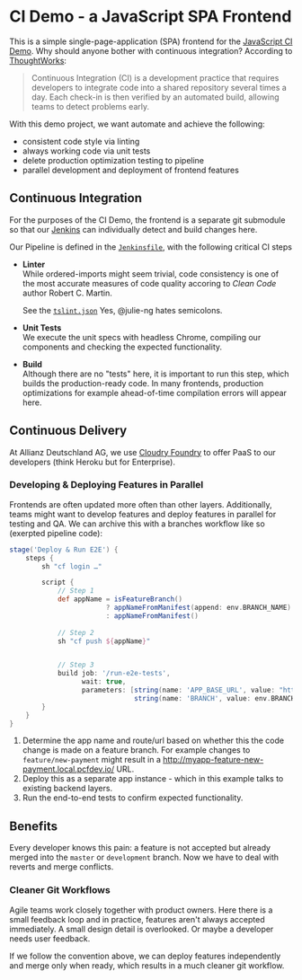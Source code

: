 # CI Demo - a JavaScript SPA Frontend

This is a simple single-page-application (SPA) frontend for the [JavaScript CI Demo](https://github.com/AllianzDeutschlandAG/cidemo). Why should anyone bother with continuous integration? According to [ThoughtWorks](https://www.thoughtworks.com/continuous-integration):

> Continuous Integration (CI) is a development practice that requires developers to integrate code into a shared repository several times a day. Each check-in is then verified by an automated build, allowing teams to detect problems early. 

With this demo project, we want automate and achieve the following:

- consistent code style via linting
- always working code via unit tests
- delete production optimization testing to pipeline
- parallel development and deployment of frontend features 

## Continuous Integration

For the purposes of the CI Demo, the frontend is a separate git submodule so that our [Jenkins](https://github.com/AllianzDeutschlandAG/cidemo-jenkins) can individually detect and build changes here.

Our Pipeline is defined in the [`Jenkinsfile`](./Jenkinsfile), with the following critical CI steps

- **Linter**  
  While ordered-imports might seem trivial, code consistency is one of the most accurate measures of code quality accoring to _Clean Code_ author Robert C. Martin. 

  See the [`tslint.json`](./config/tslint.json) Yes, @julie-ng hates semicolons. 

- **Unit Tests**  
  We execute the unit specs with headless Chrome, compiling our components and checking the expected functionality.

- **Build**  
  Although there are no "tests" here, it is important to run this step, which builds the production-ready code. In many frontends, production optimizations for example ahead-of-time compilation errors will appear here. 

## Continuous Delivery

At Allianz Deutschland AG, we use [Cloudry Foundry](https://www.cloudfoundry.org/) to offer PaaS to our developers (think Heroku but for Enterprise).

### Developing & Deploying Features in Parallel

Frontends are often updated more often than other layers. Additionally, teams might want to develop features and deploy features in parallel for testing and QA. We can archive this with a branches workflow like so (exerpted pipeline code):

```groovy
stage('Deploy & Run E2E') {
    steps {
        sh "cf login …"

        script {
            // Step 1
            def appName = isFeatureBranch()
                        ? appNameFromManifest(append: env.BRANCH_NAME)
                        : appNameFromManifest()
            
            // Step 2
            sh "cf push ${appName}"


            // Step 3
            build job: '/run-e2e-tests',
                  wait: true,
                  parameters: [string(name: 'APP_BASE_URL', value: "https://${appName}.${params.CF_BASE_HOST}/"),
                               string(name: 'BRANCH', value: env.BRANCH_NAME)]
        }
    }
}
```

1. Determine the app name and route/url based on whether this the code change is made on a feature branch. For example changes to `feature/new-payment` might result in a http://myapp-feature-new-payment.local.pcfdev.io/ URL.
2. Deploy this as a separate app instance - which in this example talks to existing backend layers.
3. Run the end-to-end tests to confirm expected functionality.

## Benefits

Every developer knows this pain: a feature is not accepted but already merged into the `master` or `development` branch. Now we have to deal with reverts and merge conflicts.

### Cleaner Git Workflows

Agile teams work closely together with product owners. Here there is a small feedback loop and in practice, features aren't always accepted immediately. A small design detail is overlooked. Or maybe a developer needs user feedback. 

If we follow the convention above, we can deploy features independently and merge only when ready, which results in a much cleaner git workflow.
